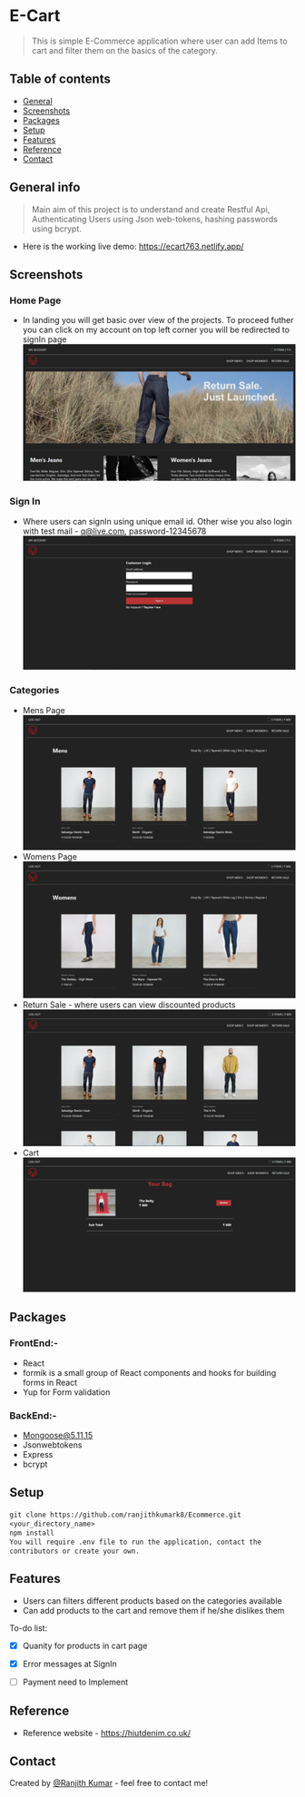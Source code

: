 # E-Cart
> This is simple E-Commerce application where user can add Items to cart and filter them on the basics of the category.

## Table of contents
* [General ](#general-info)
* [Screenshots](#screenshots)
* [Packages](#packages)
* [Setup](#setup)
* [Features](#features)
* [Reference](#Reference)
* [Contact](#contact)

## General info
> Main aim of this project is to understand and create Restful Api, Authenticating Users using Json web-tokens, hashing passwords using bcrypt. 
* Here is the working live demo: https://ecart763.netlify.app/
## Screenshots
### Home Page 
* In landing you will get basic over view of the projects. To proceed futher you can click on my account on top left corner you will be redirected to signIn page
![Home Page](https://github.com/ranjithkumark8/Ecommerce/blob/master/project%20files/Home%20Page.jpg?raw=true)
### Sign In
* Where users can signIn using unique email id. Other wise you also login with test mail - q@live.com, password-12345678 
![SignIn](https://raw.githubusercontent.com/ranjithkumark8/Ecommerce/master/project%20files/signIn.jpg)
### Categories
* Mens Page
![Mens Page](https://github.com/ranjithkumark8/Ecommerce/blob/master/project%20files/Mens%20Products.jpg?raw=true)
* Womens Page
![Womens Page](https://github.com/ranjithkumark8/Ecommerce/blob/master/project%20files/womens%20Productss.jpg?raw=true)
* Return Sale - where users can view discounted products
![Return Sale](https://github.com/ranjithkumark8/Ecommerce/blob/master/project%20files/return%20sale.jpg?raw=true)
* Cart
![Cart](https://github.com/ranjithkumark8/Ecommerce/blob/master/project%20files/cart.jpg?raw=true)
## Packages
### FrontEnd:-
* React
* formik is a small group of React components and hooks for building forms in React 
* Yup for Form validation
### BackEnd:-
* Mongoose@5.11.15
* Jsonwebtokens
* Express
* bcrypt

## Setup
```
git clone https://github.com/ranjithkumark8/Ecommerce.git <your_directory_name>
npm install
You will require .env file to run the application, contact the contributors or create your own.
```
## Features
* Users can filters different products based on the categories available 
* Can add products to the cart and remove them if he/she dislikes them

To-do list:
- [X] Quanity for products in cart page
- [X] Error messages at SignIn
- [ ] Payment need to Implement


## Reference
* Reference website - https://hiutdenim.co.uk/

## Contact
Created by [@Ranjith Kumar](https://www.linkedin.com/in/ranjithkumark8/) - feel free to contact me!
